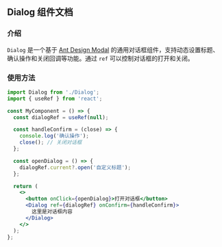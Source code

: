 ## Dialog 组件文档

### 介绍

`Dialog` 是一个基于 [Ant Design Modal](https://ant.design/components/modal/) 的通用对话框组件，支持动态设置标题、确认操作和关闭回调等功能。通过 `ref` 可以控制对话框的打开和关闭。

### 使用方法

```jsx
import Dialog from './Dialog';
import { useRef } from 'react';

const MyComponent = () => {
  const dialogRef = useRef(null);

  const handleConfirm = (close) => {
    console.log('确认操作');
    close(); // 关闭对话框
  };

  const openDialog = () => {
    dialogRef.current?.open('自定义标题');
  };

  return (
    <>
      <button onClick={openDialog}>打开对话框</button>
      <Dialog ref={dialogRef} onConfirm={handleConfirm}>
        这里是对话框内容
      </Dialog>
    </>
  );
};
```

